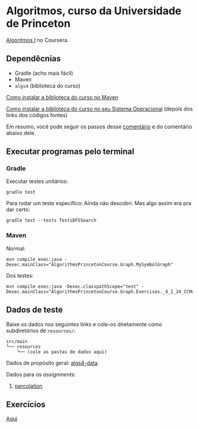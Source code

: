 # Algoritmos, curso da Universidade de Princeton
[Algoritmos I](https://www.coursera.org/learn/algorithms-part1/) no Coursera.


## Dependêcnias

- Gradle (acho mais fácil)
- Maven
- `algs4` (biblioteca do curso)

[Como instalar a biblioteca do curso no Maven](https://github.com/kevin-wayne/algs4/issues/18#issuecomment-449483074)

[Como instalar a biblioteca do curso no seu Sistema Operacional](https://algs4.cs.princeton.edu/code/) (depois dos links dos códigos fontes)

Em resumo, você pode seguir os passos desse [comentário](https://github.com/kevin-wayne/algs4/issues/18#issuecomment-449483074) 
e do comentário abaixo dele.

## Executar programas pelo terminal

### Gradle

Executar testes unitários:

    gradle test

Para rodar um teste específico: Ainda não descobri. Mas algo assim era pra
dar certo:

    gradle test --tests TestiDFSSearch

### Maven
Normal:

    mvn compile exec:java -Dexec.mainClass="AlgorithmsPrincetonCourse.Graph.MySymbolGraph"

Dos testes:

    mvn compile exec:java -Dexec.classpathScope="test" -Dexec.mainClass="AlgorithmsPrincetonCourse.Graph.Exercises._4_1_24_CCMovies"


## Dados de teste
Baixe os dados nos seguintes links e cole-os diretamente como subdiretórios de `resources/`:

```
src/main
└── resources
    └── (cole as pastas de dados aqui)
```

Dados de propósito geral: [algs4-data](https://algs4.cs.princeton.edu/code/algs4-data.zip).


Dados para os _assignments_:
1. [percolation](https://coursera.cs.princeton.edu/algs4/assignments/percolation/percolation.zip)



## Exercícios
[Aqui](/src/test/java/AlgorithmsPrincetonCourse/README.md)

